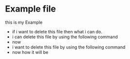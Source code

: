 # Example file
this is my Example
* if i want to delete this file then what i can do. 
* i can delete this file by using the following command
* now 
* i want to delete this file by using the following command
* now how it will be